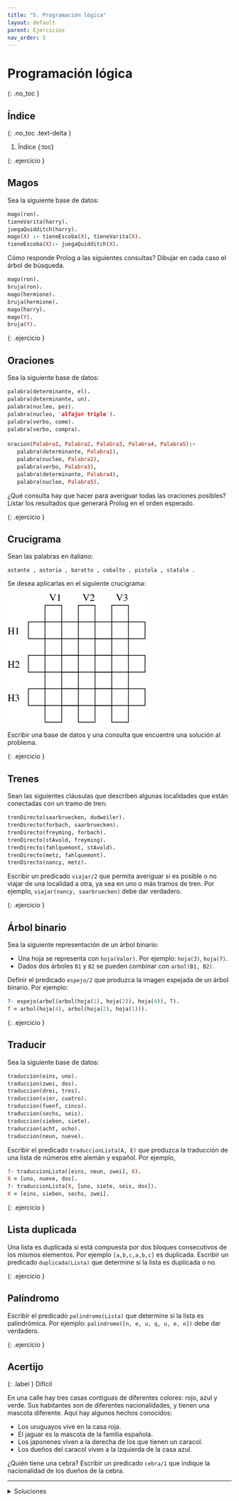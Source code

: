 ```yaml
---
title: "5. Programación lógica"
layout: default
parent: Ejercicios
nav_order: 5
---
```


# Programación lógica
{: .no_toc }

## Índice
{: .no_toc .text-delta }

1. Índice
{:toc}

{: .ejercicio }
## Magos

Sea la siguiente base de datos:

```prolog
mago(ron).
tieneVarita(harry).
juegaQuidditch(harry).
mago(X) :- tieneEscoba(X), tieneVarita(X).
tieneEscoba(X):- juegaQuidditch(X).
```

Cómo responde Prolog a las siguientes consultas? Dibujar en cada caso el árbol
de búsqueda.

```prolog
mago(ron).
bruja(ron).
mago(hermione).
bruja(hermione).
mago(harry).
mago(Y).
bruja(Y).
```

{: .ejercicio }
## Oraciones

Sea la siguiente base de datos:

```prolog
palabra(determinante, el).
palabra(determinante, un).
palabra(nucleo, pez).
palabra(nucleo, 'alfajor triple').
palabra(verbo, come).
palabra(verbo, compra).

oracion(Palabra1, Palabra2, Palabra3, Palabra4, Palabra5):-
   palabra(determinante, Palabra1),
   palabra(nucleo, Palabra2),
   palabra(verbo, Palabra3),
   palabra(determinante, Palabra4),
   palabra(nucleo, Palabra5).
```

¿Qué consulta hay que hacer para averiguar todas las oraciones posibles?
Listar los resultados que generará Prolog en el orden esperado.

{: .ejercicio }
## Crucigrama

Sean las palabras en italiano:

```
astante , astoria , baratto , cobalto , pistola , statale .
```

Se desea aplicarlas en el siguiente crucigrama:

![](./crucigrama.png)

Escribir una base de datos y una consulta que encuentre una solución al problema.

{: .ejercicio }
## Trenes

Sean las siguientes cláusulas que describen algunas localidades que están
conectadas con un tramo de tren:

```prolog
trenDirecto(saarbruecken, dudweiler).
trenDirecto(forbach, saarbruecken).
trenDirecto(freyming, forbach).
trenDirecto(stAvold, freyming).
trenDirecto(fahlquemont, stAvold).
trenDirecto(metz, fahlquemont).
trenDirecto(nancy, metz).
```

Escribir un predicado `viajar/2` que permita averiguar si es posible o no viajar de una
localidad a otra, ya sea en uno o más tramos de tren. Por ejemplo,
`viajar(nancy, saarbruecken)` debe dar verdadero.

{: .ejercicio }
## Árbol binario

Sea la siguiente representación de un árbol binario:
* Una hoja se representa con `hoja(Valor)`. Por ejemplo: `hoja(3)`, `hoja(7)`.
* Dados dos árboles `B1` y `B2` se pueden combinar con `arbol(B1, B2)`.

Definir el predicado `espejo/2` que produzca la imagen espejada de un árbol
binario. Por ejemplo:

```prolog
?- espejo(arbol(arbol(hoja(1), hoja(2)), hoja(4)), T).
T = arbol(hoja(4), arbol(hoja(2), hoja(1))).
```

{: .ejercicio }
## Traducir

Sea la siguiente base de datos:

```prolog
traduccion(eins, uno).
traduccion(zwei, dos).
traduccion(drei, tres).
traduccion(vier, cuatro).
traduccion(fuenf, cinco).
traduccion(sechs, seis).
traduccion(sieben, siete).
traduccion(acht, ocho).
traduccion(neun, nueve).
```

Escribir el predicado `traduccionLista(A, E)` que produzca la traducción de una
lista de números etre alemán y español. Por ejemplo,

```prolog
?- traduccionLista([eins, neun, zwei], X).
X = [uno, nueve, dos].
?- traduccionLista(X, [uno, siete, seis, dos]).
X = [eins, sieben, sechs, zwei].
```

{: .ejercicio }
## Lista duplicada

Una lista es duplicada si está compuesta por dos bloques consecutivos de
los mismos elementos. Por ejemplo `[a,b,c,a,b,c]` es duplicada. Escribir un
predicado `duplicada(Lista)` que determine si la lista es duplicada o no.

{: .ejercicio }
## Palíndromo

Escribir el predicado `palindromo(Lista)` que determine si la lista es
palindrómica. Por ejemplo: `palindromo([n, e, u, q, u, e, n])` debe dar verdadero.

{: .ejercicio }
## Acertijo

{: .label }
Difícil

En una calle hay tres casas contiguas de diferentes colores: rojo, azul y
verde. Sus habitantes son de diferentes nacionalidades, y tienen una mascota
diferente. Aquí hay algunos hechos conocidos:

* Los uruguayos vive en la casa roja.
* El jaguar es la mascota de la familia española.
* Los japonenes viven a la derecha de los que tienen un caracol.
* Los dueños del caracol viven a la izquierda de la casa azul.

¿Quién tiene una cebra? Escribir un predicado `cebra/1` que indique la
nacionalidad de los dueños de la cebra.

----

<details>
  <summary>Soluciones</summary>
  <a href="https://github.com/algoritmos3ce/Ejercicios/tree/main/src/main/prolog">Ver</a>
</details>

